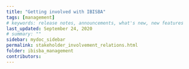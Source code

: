 ```yaml
---
title: "Getting involved with IBISBA"
tags: [management]
# keywords: release notes, announcements, what's new, new features
last_updated: September 24, 2020
# summary: ""
sidebar: mydoc_sidebar
permalink: stakeholder_involvement_relations.html
folder: ibisba_management
contributors: 
---
```


